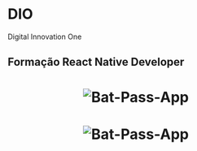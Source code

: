# DIO
Digital Innovation One 

## Formação React Native Developer <br>

<h1 align="center">
    <img alt="Bat-Pass-App" title="#batpassapp" src="#"  /><br>
</h1>

<h1 align="center">
    <img alt="Bat-Pass-App" title="#batpassapp" src="#"  /><br>
</h1>